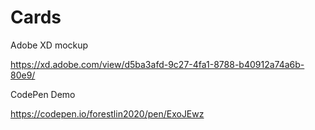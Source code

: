 # Cards

Adobe XD mockup

https://xd.adobe.com/view/d5ba3afd-9c27-4fa1-8788-b40912a74a6b-80e9/

CodePen Demo

https://codepen.io/forestlin2020/pen/ExoJEwz

